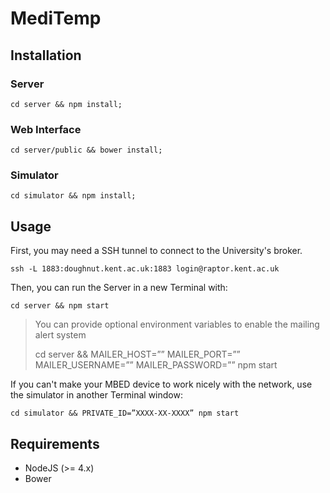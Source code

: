 # MediTemp

## Installation

### Server

```
cd server && npm install;
```

### Web Interface

```
cd server/public && bower install;
```

### Simulator

```
cd simulator && npm install;
```

## Usage

First, you may need a SSH tunnel to connect to the University's broker.

```
ssh -L 1883:doughnut.kent.ac.uk:1883 login@raptor.kent.ac.uk
```

Then, you can run the Server in a new Terminal with:

```
cd server && npm start
```

> You can provide optional environment variables to enable the mailing alert system
>
> cd server && MAILER_HOST=”” MAILER_PORT=”” MAILER_USERNAME=”” MAILER_PASSWORD=”” npm start

If you can't make your MBED device to work nicely with the network, use the simulator in another Terminal window:

```
cd simulator && PRIVATE_ID=”XXXX-XX-XXXX” npm start
```

## Requirements

 - NodeJS (>= 4.x)
 - Bower
